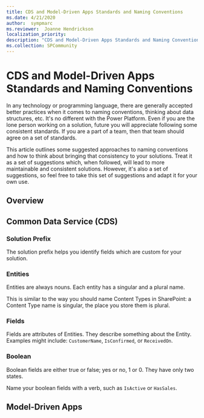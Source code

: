 ```yaml
---
title: CDS and Model-Driven Apps Standards and Naming Conventions
ms.date: 4/21/2020
author:  sympmarc
ms.reviewer:  Joanne Hendrickson
localization_priority: 
description: "CDS and Model-Driven Apps Standards and Naming Conventions"
ms.collection: SPCommunity
---
```


# CDS and Model-Driven Apps Standards and Naming Conventions

In any technology or programming language, there are generally accepted better practices when it comes to naming conventions, thinking about data structures, etc. It's no different with the Power Platform. Even if you are the lone person working on a solution, future you will appreciate following some consistent standards. If you are a part of a team, then that team should agree on a set of standards.

This article outlines some suggested approaches to naming conventions and how to think about bringing that consistency to your solutions. Treat it as a set of suggestions which, when followed, will lead to more maintainable and consistent solutions. However, it's also a set of suggestions, so feel free to take this set of suggestions and adapt it for your own use.

## Overview

## Common Data Service (CDS)

### Solution Prefix

The solution prefix helps you identify fields which are custom for your solution.

### Entities

Entities are always nouns. Each entity has a singular and a plural name.

This is similar to the way you should name Content Types in SharePoint: a Content Type name is singular, the place you store them is plural.

### Fields

Fields are attributes of Entities. They describe something about the Entity. Examples might include: `CustomerName`, `IsConfirmed`, or `ReceivedOn`.

### Boolean

Boolean fields are either true or false; yes or no, 1 or 0. They have only two states.

Name your boolean fields with a verb, such as `IsActive` or `HasSales`.

## Model-Driven Apps
